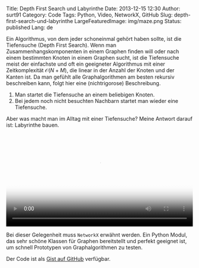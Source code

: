 Title: Depth First Search und Labyrinthe
Date: 2013-12-15 12:30
Author: surt91
Category: Code
Tags: Python, Video, NetworkX, GitHub
Slug: depth-first-search-und-labyrinthe
LargeFeaturedImage: img/maze.png
Status: published
Lang: de

Ein Algorithmus, von dem jeder schoneinmal gehört haben sollte, ist die
Tiefensuche (Depth First Search). Wenn man Zusammenhangskomponenten in einem
Graphen finden will oder nach einem bestimmten Knoten in einem Graphen sucht,
ist die Tiefensuche meist der einfachste und oft ein geeigneter Algorithmus
mit einer Zeitkomplexität $\mathcal{O}(N+M)$, die linear in der Anzahl der
Knoten und der Kanten ist. Da man gefühlt alle Graphalgorithmen am besten
rekursiv beschreiben kann, folgt hier eine (nichtrigorose) Beschreibung.

1.  Man startet die Tiefensuche an einem beliebigen Knoten.
2.  Bei jedem noch nicht besuchten Nachbarn startet man wieder eine Tiefensuche.

Aber was macht man im Alltag mit einer Tiefensuche?
Meine Antwort darauf ist: Labyrinthe bauen.

<video controls width="100%" poster="/img/maze.png">
<source src="/vid/maze.mp4" type="video/mp4"></source>
Your browser does not support the video tag.
</video>

Bei dieser Gelegenheit muss `NetworkX` erwähnt werden. Ein Python
Modul, das sehr schöne Klassen für Graphen bereitstellt und perfekt geeignet
ist, um schnell Prototypen von Graphalgorithmen zu testen.

Der Code ist als [Gist auf GitHub](https://gist.github.com/surt91/7790052) verfügbar.
